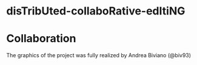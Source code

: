 # disTribUted-collaboRative-edItiNG

# Collaboration
The graphics of the project was fully realized by Andrea Biviano (@biv93)
